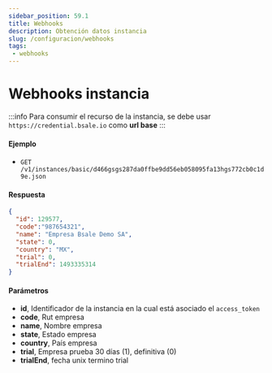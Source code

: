 ```yaml
---
sidebar_position: 59.1
title: Webhooks 
description: Obtención datos instancia
slug: /configuracion/webhooks
tags: 
 - webhooks
---
```


# Webhooks instancia

:::info
Para consumir el recurso de la instancia, se debe usar `https://credential.bsale.io` como **url base**
:::

#### Ejemplo
- `GET /v1/instances/basic/d466gsgs287da0ffbe9dd56eb058095fa13hgs772cb0c1d9e.json` 

#### Respuesta

```json
{
  "id": 129577,
  "code":"987654321",
  "name": "Empresa Bsale Demo SA",
  "state": 0,
  "country": "MX",
  "trial": 0,
  "trialEnd": 1493335314
}
```

#### Parámetros
- **id**, Identificador de la instancia en la cual está asociado el `access_token`
- **code**, Rut empresa
- **name**, Nombre empresa
- **state**, Estado empresa
- **country**, País empresa
- **trial**, Empresa prueba 30 días (1), definitiva (0)
- **trialEnd**, fecha unix termino trial





